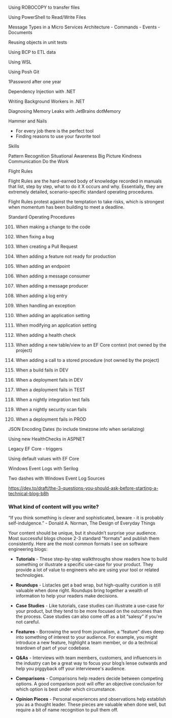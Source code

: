 Using ROBOCOPY to transfer files

Using PowerShell to Read/Write Files

Message Types in a Micro Services Architecture
    - Commands
    - Events
    - Documents

Reusing objects in unit tests

Using BCP to ETL data

Using WSL 

Using Posh Git

1Password after one year

Dependency Injection with .NET

Writing Background Workers in .NET

Diagnosing Memory Leaks with JetBrains dotMemory


Hammer and Nails
- For every job there is the perfect tool
- Finding reasons to use your favorite tool




Skills

Pattern Recognition
Situational Awareness
Big Picture
Kindness
Communication
Do the Work


Flight Rules

Flight Rules are the hard-earned body of knowledge recorded in manuals that list, step by step, what to do it X occurs and why. Essentially, they are extremely detailed, scenario-specific standard operating procedures.

Flight Rules protest against the temptation to take risks, which is strongest when momentum has been building to meet a deadline.

Standard Operating Procedures

101) When making a change to the code
102) When fixing a bug
103) When creating a Pull Request
104) When adding a feature not ready for production
105) When adding an endpoint
106) When adding a message consumer
107) When adding a message producer
108) When adding a log entry
109) When handling an exception
110) When adding an application setting
111) When modifying an application setting
112) When adding a health check
113) When adding a new table/view to an EF Core context (not owned by the project)
114) When adding a call to a stored procedure (not owned by the project)

201) When a build fails in DEV
202) When a deployment fails in DEV
203) When a deployment fails in TEST
204) When a nightly integration test fails
205) When a nightly security scan fails
206) When a deployment fails in PROD


JSON Encoding Dates (to include timezone info when serializing) 

Using new HealthChecks in ASPNET

Legacy EF Core - triggers

Using default values with EF Core

Windows Event Logs with Serilog

Two dashes with Windows Event Log Sources


https://dev.to/draft/the-3-questions-you-should-ask-before-starting-a-technical-blog-b8h

### What kind of content will you write?
“If you think something is clever and sophisticated, beware - it is probably self-indulgence.” - Donald A. Norman, The Design of Everyday Things

Your content should be unique, but it shouldn’t surprise your audience. Most successful blogs choose 2-3 standard "formats" and publish them consistently. Here are the most common formats I see on software engineering blogs:

+ **Tutorials** - These step-by-step walkthroughs show readers how to build something or illustrate a specific use-case for your product. They provide a lot of value to engineers who are using your tool or related technologies.

+ **Roundups** - Listacles get a bad wrap, but high-quality curation is still valuable when done right. Roundups bring together a wealth of information to help your readers make decisions.

+ **Case Studies** - Like tutorials, case studies can illustrate a use-case for your product, but they tend to be more focused on the outcomes than the process. Case studies can also come off as a bit “salesy” if you're not careful.

+ **Features** - Borrowing the word from journalism, a “feature” dives deep into something of interest to your audience. For example, you might introduce a new feature, highlight a team member, or do a technical teardown of part of your codebase.

+ **Q&As** - Interviews with team members, customers, and influencers in the industry can be a great way to focus your blog’s lense outwards and help you piggyback off your interviewee's audience.

+ **Comparisons** - Comparisons help readers decide between competing options. A good comparison post will offer an objective conclusion for which option is best under which circumstance.

+ **Opinion Pieces** - Personal experiences and observations help establish you as a thought leader. These pieces are valuable when done well, but require a bit of name recognition to pull them off.
